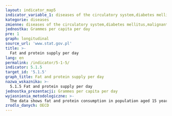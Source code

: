 ```yaml
---
layout: indicator_map5
indicator_variable_1: diseases of the circulatory system,diabetes mellitus,malignant neoplasms,chronic respiratory disease
kategorie: diseases
zmienne: diseases of the circulatory system,diabetes mellitus,malignant neoplasms,chronic respiratory disease
jednostka: Grammes per capita per day
pre: 1
graph: longitudinal
source_url: 'www.stat.gov.pl'
title: >-
  Fat and protein supply per day
lang: en
permalink: /indicator/5-1-5/
indicator: 5.1.5
target_id: '5.1.5'
graph_title: Fat and protein supply per day
nazwa_wskaznika: >-
  5.1.5 Fat and protein supply per day
jednostka_prezentacji: Grammes per capita per day
wyjasnienia_metodologiczne: >-
  The data shows fat and protein consumption in population aged 15 years old and over per day
zrodlo_danych: OECD
---
```


